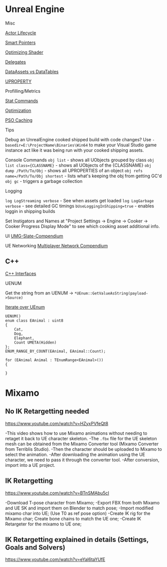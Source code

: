 # Unreal Engine

Misc

[Actor Lifecycle](https://docs.unrealengine.com/5.3/en-US/unreal-engine-actor-lifecycle/)

[Smart Pointers](https://docs.unrealengine.com/5.3/en-US/smart-pointers-in-unreal-engine/)

[Optimizing Shader](https://calvinatorrtech.art.blog/2023/12/20/optimizing-shaders-in-unreal-engine/)

[Delegates](https://benui.ca/unreal/delegates-advanced/)

[DataAssets vs DataTables](https://benui.ca/unreal/data-driven-design/)

[UPROPERTY](https://benui.ca/unreal/uproperty/)

Profilling/Metrics

[Stat Commands](https://www.tomlooman.com/unreal-engine-profiling-stat-commands/)

[Optimization](https://www.tomlooman.com/unrealengine-optimization-talk/)

[PSO Caching](https://www.tomlooman.com/psocaching-unreal-engine/)

Tips   

Debug an UnrealEngine cooked shipped build with code changes?
Use `-basedir=E:\ProjectName\Binaries\Win64` to make your Visual Studio game instance act like it was being run with your cooked shipping assets.

Console Commands
`obj list` - shows all UObjects grouped by class
`obj list class={CLASSNAME}` - shows all UObjects of the {CLASSNAME}
`obj dump /Path/To/Obj` - shows all UPROPERTIES of an object
`obj refs name=/Path/To/Obj shortest` - lists what's keeping the obj from getting GC'd
`obj gc` - triggers a garbage collection

Logging

`log LogStreaming verbose` - See when assets get loaded
`log LogGarbage verbose` - see detailed GC timings
`bUseLoggingInShipping=true` - enables loggin in shipping builds
 
 Set Instigators and Names at "Project Settings -> Engine -> Cooker -> Cooker Progress Display Mode"
 to see which cooking asset additional info.

UI
[UMG-Slate-Compendium](https://github.com/YawLighthouse/UMG-Slate-Compendium)   

UE Networking
[Multiplayer Network Compendium](https://cedric-neukirchen.net/docs/category/multiplayer-network-compendium)

## C++

[C++ Interfaces](https://www.stevestreeting.com/2020/11/02/ue4-c-interfaces-hints-n-tips/)

UENUM

Get the string from an UENUM -> `*UEnum::GetValueAsString(payload->Source)`

[Iterate over UEnum](https://benui.ca/unreal/iterate-over-enum-tenumrange/)

```
UENUM()
enum class EAnimal : uint8
{
	Cat,
	Dog,
	Elephant,
	Count UMETA(Hidden)
};
ENUM_RANGE_BY_COUNT(EAnimal, EAnimal::Count);

for (EAnimal Animal : TEnumRange<EAnimal>())
{

}
```

# Mixamo

## No IK Retargetting needed

https://www.youtube.com/watch?v=HZyxPVfeQt8

-This video shows how to use Mixamo animations without needing to retaget it back to UE character skeleton.
-The `.fbx` file for the UE skeleton mesh can be obtained from the Mixamo Converter tool (Mixamo Converter from Terriblis Studio).
-Then the character should be uploaded to Mixamo to select the animation.
-After downloading the animation using the UE character, we need to pass it through the converter tool.
-After conversion, import into a UE project.



## IK Retargetting

https://www.youtube.com/watch?v=BTnSMAbu5cI

-Download T-pose character from Mixamo;
-Export FBX from both Mixamo and UE SK and import them on Blender to match pose;
-Import modified mixamo char into UE; (Use T0 as ref pose option)
-Create IK rig for the Mixamo char; Create bone chains to match the UE one;
-Create IK Retargeter for the mixamo to UE one;


## IK Retargetting explained in details (Settings, Goals and Solvers)

https://www.youtube.com/watch?v=eYal6taYUfE

